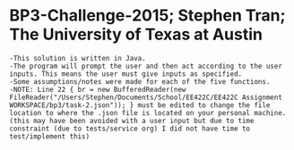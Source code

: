 # BP3-Challenge-2015; Stephen Tran; The University of Texas at Austin

~~~~~~~~~~~~~~~~~~~~~~~~~~~~~~~~~~~~~~~~~~~~~~~~~~
-This solution is written in Java.
-The program will prompt the user and then act according to the user inputs. This means the user must give inputs as specified.
-Some assumptions/notes were made for each of the five functions.
-NOTE: Line 22 { br = new BufferedReader(new FileReader("/Users/Stephen/Documents/School/EE422C/EE422C Assignment WORKSPACE/bp3/task-2.json")); } must be edited to change the file location to where the .json file is located on your personal machine. (this may have been avoided with a user input but due to time constraint (due to tests/service org) I did not have time to test/implement this)
~~~~~~~~~~~~~~~~~~~~~~~~~~~~~~~~~~~~~~~~~~~~~~~~~~


